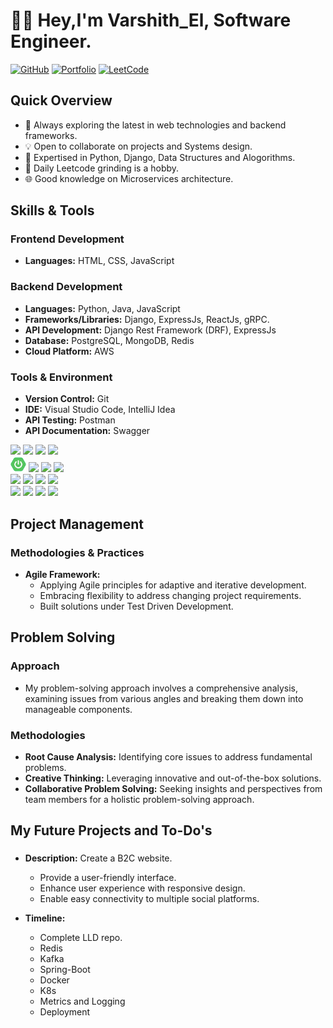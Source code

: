 # 👨‍💻 Hey,I'm Varshith_El, Software Engineer.

[![GitHub](https://img.shields.io/badge/GitHub-Follow-black?style=flat-square&logo=github)](https://github.com/varshith-el/)
[![Portfolio](https://img.shields.io/badge/Portfolio-Visit-brightgreen?style=flat-square)](https://github.com/varshith-el)
[![LeetCode](https://img.shields.io/badge/LeetCode-Profile-orange?style=flat-square&logo=leetcode)](https://leetcode.com/3quations9/)

## Quick Overview
- 🌱 Always exploring the latest in web technologies and backend frameworks.
- 💡 Open to collaborate on projects and Systems design.
- 🤔 Expertised in Python, Django, Data Structures and Alogorithms.
- 🧠 Daily Leetcode grinding is a hobby.
- 🌐 Good knowledge on Microservices architecture.

## Skills & Tools

### Frontend Development
- **Languages:** HTML, CSS, JavaScript

### Backend Development
- **Languages:** Python, Java, JavaScript
- **Frameworks/Libraries:** Django, ExpressJs, ReactJs, gRPC.
- **API Development:** Django Rest Framework (DRF), ExpressJs
- **Database:** PostgreSQL, MongoDB, Redis
- **Cloud Platform:** AWS

### Tools & Environment
- **Version Control:** Git
- **IDE:** Visual Studio Code, IntelliJ Idea
- **API Testing:** Postman
- **API Documentation:** Swagger

<p>
  <code><img width="10%" src="https://www.vectorlogo.zone/logos/python/python-ar21.svg"></code>
  <code><img width="10%" src="https://www.vectorlogo.zone/logos/java/java-ar21.svg"></code>
  <code><img width="10%" src="https://www.vectorlogo.zone/logos/javascript/javascript-horizontal.svg"></code>
  <code><img width="10%" src="https://www.vectorlogo.zone/logos/djangoproject/djangoproject-ar21.svg"></code>
  <br />
  <code><img width="5%"  src="https://github.com/varshith-el/varshith-el/blob/main/skills_logo/icons8-spring-boot-160.svg"></code>
  <code><img width="10%" src="https://www.vectorlogo.zone/logos/expressjs/expressjs-ar21.svg"></code>
  <code><img width="10%" src="https://www.vectorlogo.zone/logos/reactjs/reactjs-ar21.svg"></code>
  <code><img width="10%" src="https://www.vectorlogo.zone/logos/grpcio/grpcio-ar21.svg"></code>
  <br />
  <code><img width="10%" src="https://www.vectorlogo.zone/logos/mysql/mysql-ar21.svg"></code>
  <code><img width="10%" src="https://www.vectorlogo.zone/logos/postgresql/postgresql-ar21.svg"></code>
  <code><img width="10%" src="https://www.vectorlogo.zone/logos/sqlite/sqlite-ar21.svg"></code>
  <code><img width="10%" src="https://www.vectorlogo.zone/logos/amazon_aws/amazon_aws-ar21.svg"></code>
  <br />
  <code><img width="10%" src="https://www.vectorlogo.zone/logos/git-scm/git-scm-ar21.svg"></code>
  <code><img width="10%" src="https://www.vectorlogo.zone/logos/mongodb/mongodb-ar21.svg"></code>
  <code><img width="10%" src="https://www.vectorlogo.zone/logos/visualstudio_code/visualstudio_code-ar21.svg"></code>
  <code><img width="10%" src="https://www.vectorlogo.zone/logos/getpostman/getpostman-ar21.svg"></code>
</p>



## Project Management

### Methodologies & Practices
- **Agile Framework:**
  - Applying Agile principles for adaptive and iterative development.
  - Embracing flexibility to address changing project requirements.
  - Built solutions under Test Driven Development.


## Problem Solving

### Approach
- My problem-solving approach involves a comprehensive analysis, examining issues from various angles and breaking them down into manageable components.

### Methodologies
- **Root Cause Analysis:** Identifying core issues to address fundamental problems.
- **Creative Thinking:** Leveraging innovative and out-of-the-box solutions.
- **Collaborative Problem Solving:** Seeking insights and perspectives from team members for a holistic problem-solving approach.


## My Future Projects and To-Do's

### 
- **Description:** Create a B2C website.
  - Provide a user-friendly interface.
  - Enhance user experience with responsive design.
  - Enable easy connectivity to multiple social platforms.
  
- **Timeline:**
  
  - Complete LLD repo.
  - Redis
  - Kafka
  - Spring-Boot
  - Docker
  - K8s
  - Metrics and Logging
  - Deployment
